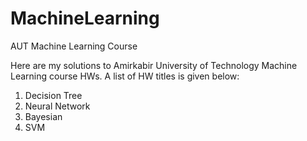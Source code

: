# MachineLearning
AUT Machine Learning Course

Here are my solutions to Amirkabir University of Technology Machine Learning course HWs.
A list of HW titles is given below:
1) Decision Tree
2) Neural Network
3) Bayesian
4) SVM
